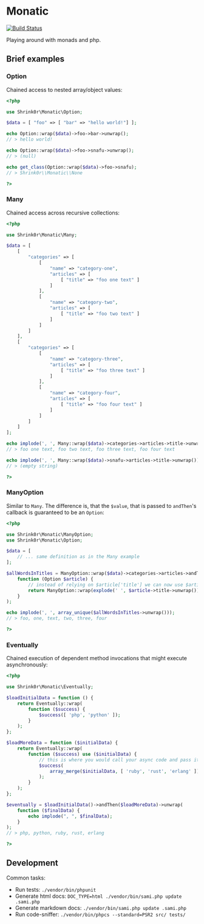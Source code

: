 # Monatic

[![Build Status](https://secure.travis-ci.org/shrink0r/monatic.png)](http://travis-ci.org/shrink0r/monatic)

Playing around with monads and php.

## Brief examples

### Option

Chained access to nested array/object values:

```php
<?php

use Shrink0r\Monatic\Option;

$data = [ "foo" => [ "bar" => "hello world!"] ];

echo Option::wrap($data)->foo->bar->unwrap();
// > hello world!

echo Option::wrap($data)->foo->snafu->unwrap();
// > (null)

echo get_class(Option::wrap($data)->foo->snafu);
// > Shrink0r\\Monatic\\None

?>
```

### Many

Chained access across recursive collections:

```php
<?php

use Shrink0r\Monatic\Many;

$data = [
    [
        "categories" => [
            [
                "name" => "category-one",
                "articles" => [
                    [ "title" => "foo one text" ]
                ]
            ],
            [
                "name" => "category-two",
                "articles" => [
                    [ "title" => "foo two text" ]
                ]
            ]
        ]
    ],
    [
        "categories" => [
            [
                "name" => "category-three",
                "articles" => [
                    [ "title" => "foo three text" ]
                ]
            ],
            [
                "name" => "category-four",
                "articles" => [
                    [ "title" => "foo four text" ]
                ]
            ]
        ]
    ]
];

echo implode(', ', Many::wrap($data)->categories->articles->title->unwrap());
// > foo one text, foo two text, foo three text, foo four text

echo implode(', ', Many::wrap($data)->snafu->articles->title->unwrap());
// > (empty string)

?>
```

### ManyOption

Similar to ```Many```. The difference is, that the ```$value```, that is passed to ```andThen```'s callback is guaranteed to be an ```Option```:

```php
<?php

use Shrink0r\Monatic\ManyOption;
use Shrink0r\Monatic\Option;

$data = [
    // ... same definition as in the Many example
];

$allWordsInTitles = ManyOption::wrap($data)->categories->articles->andThen(
    function (Option $article) {
        // instead of relying on $article['title'] we can now use $article->title
        return ManyOption::wrap(explode(' ', $article->title->unwrap()));
    }
);

echo implode(', ', array_unique($allWordsInTitles->unwrap()));
// > foo, one, text, two, three, four

?>
```

### Eventually

Chained execution of dependent method invocations that might execute asynchronously:

```php
<?php

use Shrink0r\Monatic\Eventually;

$loadInitialData = function () {
    return Eventually::wrap(
        function ($success) {
            $success([ 'php', 'python' ]);
        }
    );
};

$loadMoreData = function ($initialData) {
    return Eventually::wrap(
        function ($success) use ($initialData) {
            // this is where you would call your async code and pass it along the $success callback
            $success(
                array_merge($initialData, [ 'ruby', 'rust', 'erlang' ])
            );
        }
    );
};

$eventually = $loadInitialData()->andThen($loadMoreData)->unwrap(
    function ($finalData) {
        echo implode(", ", $finalData);
    }
);
// > php, python, ruby, rust, erlang

?>
```

## Development

Common tasks:

* Run tests: ```./vendor/bin/phpunit```
* Generate html docs: ```DOC_TYPE=html ./vendor/bin/sami.php update .sami.php```
* Generate markdown docs: ```./vendor/bin/sami.php update .sami.php```
* Run code-sniffer: ```./vendor/bin/phpcs --standard=PSR2 src/ tests/```

